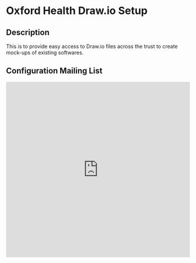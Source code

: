 # Oxford Health Draw.io Setup
## Description
This is to provide easy access to Draw.io files across the trust to create mock-ups of existing softwares.
## Configuration Mailing List
<iframe width="640px" height= "480px" src= "https://forms.office.com/Pages/ResponsePage.aspx?id=m8iadaQqc0mwSOaQO0aotr4kGkR9vc9MjHYdim9ReLtUQ0Y5TUtMTkMwSVVSMFZaQU1JVVVWOUwzTy4u&embed=true" frameborder= "0" marginwidth= "0" marginheight= "0" style= "border: none; max-width:100%; max-height:100vh" allowfullscreen webkitallowfullscreen mozallowfullscreen msallowfullscreen> </iframe>